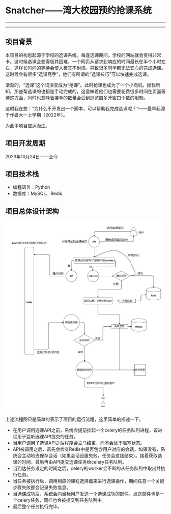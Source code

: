 # Snatcher——湾大校园预约抢课系统

---

---

## 项目背景

本项目的构思起源于学校的选课系统。每逢选课期间，学校的网站就会变得非常卡。这时候选课会变得极其困难，一个网页从请求到响应的时间最长在半个小时左右，这样长时间的等待会使人极其不耐烦。导致很多同学都无法安心的完成选课。这时候会有很多“选课高手”，他们有所谓的“选课技巧”可以快速完成选课。

渐渐的，“选课”这个词演变成为“抢课”。此时抢课也成为了一个小商机。据我所知，那些帮选课的也都是手动完成的，这意味着他们也需要花费很多时间在页面等待这方面，同时也意味着接单的数量会受到浏览器多开窗口个数的限制。

这时我在想：“为什么不开发出一个脚本，可以帮助我完成选课呢？”——最早起源于作者大一上学期（2022年）。

为此本项目应运而生。

## 项目开发周期

2023年10月24日——至今

## 项目技术栈

+ 编程语言：Python
+ 数据库：MySQL、Redis

## 项目总体设计架构

![](image/%E9%A1%B9%E7%9B%AE%E6%9E%B6%E6%9E%84.png)

上述流程图只是简单的表示了项目的运行流程，这里简单的描述一下。

+ 在用户调用选课API之前，系统会提前挂起一个celery的任务队列进程，该进程用于监听选课API提交的任务。
+ 当用户调用了选课API之后程序会立马结束，而不会处于阻塞状态。
+ API被调用之后，首先会检查Redis中是否包含用户对应的会话。如果没有，系统会主动地去保存会话（如果会话设置失败，任务会直接结束）。接着获取选课的时间，最后再由API提交选课任务给celery任务队列。
+ 当到达任务设定的时间之后，celery的worker会不断的从任务队列中取出并执行任务。
+ 当任务被执行后，调用相应的课程选择器来进行选课操作，期间任意一个关键步骤失败都会记录失败信息。
+ 当选课成功后，系统会向目标用户发送一个选课成功的邮件，发送邮件也是一个celery任务，同样也会被提交到任务队列中。
+ 最后整个任务执行完毕。





